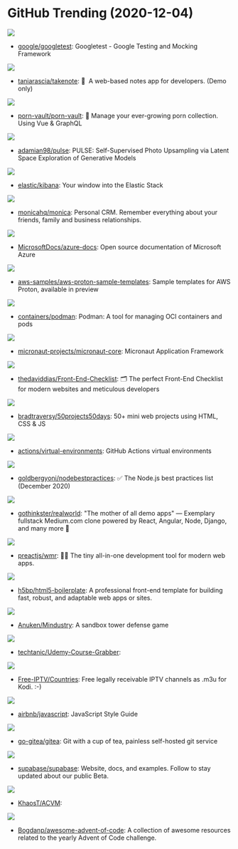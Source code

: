 # GitHub Trending (2020-12-04)

![](https://img.shields.io/badge/C%2B%2B-New%20101-green?style=flat-square&logo=appveyor)
- [google/googletest](https://github.com/google/googletest): Googletest - Google Testing and Mocking Framework

![](https://img.shields.io/badge/TypeScript-New%20203-green?style=flat-square&logo=appveyor)
- [taniarascia/takenote](https://github.com/taniarascia/takenote): 📝 ‎ A web-based notes app for developers. (Demo only)

![](https://img.shields.io/badge/TypeScript-New%20228-green?style=flat-square&logo=appveyor)
- [porn-vault/porn-vault](https://github.com/porn-vault/porn-vault): 💋 Manage your ever-growing porn collection. Using Vue & GraphQL

![](https://img.shields.io/badge/Python-New%20199-green?style=flat-square&logo=appveyor)
- [adamian98/pulse](https://github.com/adamian98/pulse): PULSE: Self-Supervised Photo Upsampling via Latent Space Exploration of Generative Models

![](https://img.shields.io/badge/TypeScript-New%2040-green?style=flat-square&logo=appveyor)
- [elastic/kibana](https://github.com/elastic/kibana): Your window into the Elastic Stack

![](https://img.shields.io/badge/PHP-New%20393-green?style=flat-square&logo=appveyor)
- [monicahq/monica](https://github.com/monicahq/monica): Personal CRM. Remember everything about your friends, family and business relationships.

![](https://img.shields.io/badge/PowerShell-New%2023-green?style=flat-square&logo=appveyor)
- [MicrosoftDocs/azure-docs](https://github.com/MicrosoftDocs/azure-docs): Open source documentation of Microsoft Azure

![](https://img.shields.io/badge/none-New%2045-green?style=flat-square&logo=appveyor)
- [aws-samples/aws-proton-sample-templates](https://github.com/aws-samples/aws-proton-sample-templates): Sample templates for AWS Proton, available in preview

![](https://img.shields.io/badge/Go-New%20108-green?style=flat-square&logo=appveyor)
- [containers/podman](https://github.com/containers/podman): Podman: A tool for managing OCI containers and pods

![](https://img.shields.io/badge/Java-New%2032-green?style=flat-square&logo=appveyor)
- [micronaut-projects/micronaut-core](https://github.com/micronaut-projects/micronaut-core): Micronaut Application Framework

![](https://img.shields.io/badge/none-New%20425-green?style=flat-square&logo=appveyor)
- [thedaviddias/Front-End-Checklist](https://github.com/thedaviddias/Front-End-Checklist): 🗂 The perfect Front-End Checklist for modern websites and meticulous developers

![](https://img.shields.io/badge/CSS-New%20355-green?style=flat-square&logo=appveyor)
- [bradtraversy/50projects50days](https://github.com/bradtraversy/50projects50days): 50+ mini web projects using HTML, CSS & JS

![](https://img.shields.io/badge/PowerShell-New%2099-green?style=flat-square&logo=appveyor)
- [actions/virtual-environments](https://github.com/actions/virtual-environments): GitHub Actions virtual environments

![](https://img.shields.io/badge/JavaScript-New%20179-green?style=flat-square&logo=appveyor)
- [goldbergyoni/nodebestpractices](https://github.com/goldbergyoni/nodebestpractices): ✅ The Node.js best practices list (December 2020)

![](https://img.shields.io/badge/JavaScript-New%20264-green?style=flat-square&logo=appveyor)
- [gothinkster/realworld](https://github.com/gothinkster/realworld): "The mother of all demo apps" — Exemplary fullstack Medium.com clone powered by React, Angular, Node, Django, and many more 🏅

![](https://img.shields.io/badge/JavaScript-New%20614-green?style=flat-square&logo=appveyor)
- [preactjs/wmr](https://github.com/preactjs/wmr): 👩‍🚀 The tiny all-in-one development tool for modern web apps.

![](https://img.shields.io/badge/JavaScript-New%20138-green?style=flat-square&logo=appveyor)
- [h5bp/html5-boilerplate](https://github.com/h5bp/html5-boilerplate): A professional front-end template for building fast, robust, and adaptable web apps or sites.

![](https://img.shields.io/badge/Java-New%20286-green?style=flat-square&logo=appveyor)
- [Anuken/Mindustry](https://github.com/Anuken/Mindustry): A sandbox tower defense game

![](https://img.shields.io/badge/Python-New%2035-green?style=flat-square&logo=appveyor)
- [techtanic/Udemy-Course-Grabber](https://github.com/techtanic/Udemy-Course-Grabber): 

![](https://img.shields.io/badge/none-New%2059-green?style=flat-square&logo=appveyor)
- [Free-IPTV/Countries](https://github.com/Free-IPTV/Countries): Free legally receivable IPTV channels as .m3u for Kodi. :-)

![](https://img.shields.io/badge/JavaScript-New%20150-green?style=flat-square&logo=appveyor)
- [airbnb/javascript](https://github.com/airbnb/javascript): JavaScript Style Guide

![](https://img.shields.io/badge/Go-New%20172-green?style=flat-square&logo=appveyor)
- [go-gitea/gitea](https://github.com/go-gitea/gitea): Git with a cup of tea, painless self-hosted git service

![](https://img.shields.io/badge/TypeScript-New%20294-green?style=flat-square&logo=appveyor)
- [supabase/supabase](https://github.com/supabase/supabase): Website, docs, and examples. Follow to stay updated about our public Beta.

![](https://img.shields.io/badge/C-New%2027-green?style=flat-square&logo=appveyor)
- [KhaosT/ACVM](https://github.com/KhaosT/ACVM): 

![](https://img.shields.io/badge/JavaScript-New%2044-green?style=flat-square&logo=appveyor)
- [Bogdanp/awesome-advent-of-code](https://github.com/Bogdanp/awesome-advent-of-code): A collection of awesome resources related to the yearly Advent of Code challenge.

